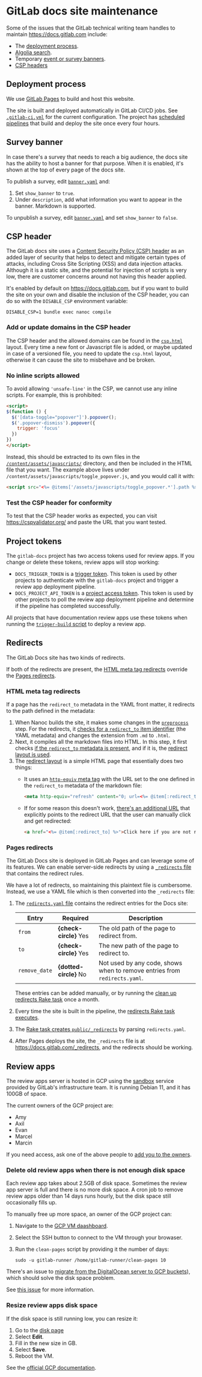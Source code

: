 # GitLab docs site maintenance

Some of the issues that the GitLab technical writing team handles to maintain
<https://docs.gitlab.com> include:

- The [deployment process](#deployment-process).
- [Algolia search](#algolia-search).
- Temporary [event or survey banners](#survey-banner).
- [CSP headers](#csp-header)

## Deployment process

We use [GitLab Pages](https://about.gitlab.com/features/pages/) to build and
host this website.

The site is built and deployed automatically in GitLab CI/CD jobs.
See [`.gitlab-ci.yml`](https://gitlab.com/gitlab-org/gitlab-docs/-/blob/main/.gitlab-ci.yml)
for the current configuration. The project has [scheduled pipelines](https://docs.gitlab.com/ee/user/project/pipelines/schedules.html)
that build and deploy the site once every four hours.

## Survey banner

In case there's a survey that needs to reach a big audience, the docs site has
the ability to host a banner for that purpose. When it is enabled, it's shown
at the top of every page of the docs site.

To publish a survey, edit [`banner.yaml`](/content/_data/banner.yaml) and:

1. Set `show_banner` to `true`.
1. Under `description`, add what information you want to appear in the banner.
   Markdown is supported.

To unpublish a survey, edit [`banner.yaml`](/content/_data/banner.yaml) and
set `show_banner` to `false`.

## CSP header

The GitLab docs site uses a [Content Security Policy (CSP) header](https://developer.mozilla.org/en-US/docs/Web/HTTP/CSP)
as an added layer of security that helps to detect and mitigate certain types of
attacks, including Cross Site Scripting (XSS) and data injection attacks.
Although it is a static site, and the potential for injection of scripts is very
low, there are customer concerns around not having this header applied.

It's enabled by default on <https://docs.gitlab.com>, but if you want to build the
site on your own and disable the inclusion of the CSP header, you can do so with
the `DISABLE_CSP` environment variable:

```shell
DISABLE_CSP=1 bundle exec nanoc compile
```

### Add or update domains in the CSP header

The CSP header and the allowed domains can be found in the [`csp.html`](https://gitlab.com/gitlab-org/gitlab-docs/-/blob/main/layouts/csp.html)
layout. Every time a new font or Javascript file is added, or maybe updated in
case of a versioned file, you need to update the `csp.html` layout, otherwise
it can cause the site to misbehave and be broken.

### No inline scripts allowed

To avoid allowing `'unsafe-line'` in the CSP, we cannot use any inline scripts.
For example, this is prohibited:

```html
<script>
$(function () {
  $('[data-toggle="popover"]').popover();
  $('.popover-dismiss').popover({
    trigger: 'focus'
  })
})
</script>
```

Instead, this should be extracted to its own files in the
[`/content/assets/javascripts/`](https://gitlab.com/gitlab-org/gitlab-docs/-/tree/main/content/assets/javascripts) directory,
and then be included in the HTML file that you want. The example above lives
under `/content/assets/javascripts/toggle_popover.js`, and you would call
it with:

```html
<script src="<%= @items['/assets/javascripts/toggle_popover.*'].path %>"></script>
```

### Test the CSP header for conformity

To test that the CSP header works as expected, you can visit
<https://cspvalidator.org/> and paste the URL that you want tested.

## Project tokens

The `gitlab-docs` project has two access tokens used for review apps. If you change
or delete these tokens, review apps will stop working:

- `DOCS_TRIGGER_TOKEN` is a [trigger token](https://docs.gitlab.com/ee/ci/triggers/index.html#trigger-token).
  This token is used by other projects to authenticate with the `gitlab-docs` project
  and trigger a review app deployment pipeline.
- `DOCS_PROJECT_API_TOKEN` is a [project access token](https://docs.gitlab.com/ee/user/project/settings/project_access_tokens.html).
  This token is used by other projects to poll the review app deployment pipeline
  and determine if the pipeline has completed successfully.

All projects that have documentation review apps use these tokens when running the
[`trigger-build` script](https://gitlab.com/gitlab-org/gitlab/-/blob/b09be454102f4d53ec7963aef8a625daf8ef6acc/scripts/trigger-build#L207)
to deploy a review app.

## Redirects

The GitLab Docs site has two kinds of redirects.

If both of the redirects are present, the [HTML meta tag redirects](#html-meta-tag-redirects)
override the [Pages redirects](https://docs.gitlab.com/ee/user/project/pages/redirects.html#files-override-redirects).

### HTML meta tag redirects

If a page has the `redirect_to` metadata in the YAML front matter, it
redirects to the path defined in the metadata:

1. When Nanoc builds the site, it makes some changes in the [`preprocess`](https://gitlab.com/gitlab-org/gitlab-docs/-/blob/4fc73c9a5f1652cc2e0b284bfe1e937887a37183/Rules#L6)
   step. For the redirects, it [checks for a `redirect_to` item identifier](https://gitlab.com/gitlab-org/gitlab-docs/-/blob/4fc73c9a5f1652cc2e0b284bfe1e937887a37183/Rules#L21-28)
   (the YAML metadata) and changes the extension from `.md` to `.html`.
1. Next, it compiles all the markdown files into HTML. In this step, it first checks
   [if the `redirect_to` metadata is present](https://gitlab.com/gitlab-org/gitlab-docs/-/blob/4fc73c9a5f1652cc2e0b284bfe1e937887a37183/Rules#L61),
   and if it is, the [redirect layout is used](https://gitlab.com/gitlab-org/gitlab-docs/-/blob/4fc73c9a5f1652cc2e0b284bfe1e937887a37183/Rules#L105).
1. The [redirect layout](https://gitlab.com/gitlab-org/gitlab-docs/-/blob/main/layouts/redirect.html)
   is a simple HTML page that essentially does two things:
   - It uses an [`http-equiv` meta tag](https://gitlab.com/gitlab-org/gitlab-docs/-/blob/4fc73c9a5f1652cc2e0b284bfe1e937887a37183/layouts/redirect.html#L8)
     with the URL set to the one defined in the `redirect_to` metadata of the
     markdown file:

     ```html
     <meta http-equiv="refresh" content="0; url=<%= @item[:redirect_to] %>">
     ```

   - If for some reason this doesn't work,
     [there's an additional URL](https://gitlab.com/gitlab-org/gitlab-docs/-/blob/4fc73c9a5f1652cc2e0b284bfe1e937887a37183/layouts/redirect.html#L24-26)
     that explicitly points to the redirect URL that the user can manually click
     and get redirected:

     ```html
     <a href="<%= @item[:redirect_to] %>">Click here if you are not redirected.</a>
     ```

### Pages redirects

The GitLab Docs site is deployed in GitLab Pages and can leverage some of its
features. We can enable server-side redirects by using a
[`_redirects` file](https://docs.gitlab.com/ee/user/project/pages/redirects.html)
that contains the redirect rules.

We have a lot of redirects, so maintaining this plaintext file is cumbersome.
Instead, we use a YAML file which is then converted into the `_redirects` file:

1. The [`redirects.yaml` file](https://gitlab.com/gitlab-org/gitlab-docs/-/blob/main/content/_data/redirects.yaml)
   contains the redirect entries for the Docs site:

   | Entry          | Required               | Description |
   | -------------- | ---------------------- | ----------- |
   | `from`         | **{check-circle}** Yes | The old path of the page to redirect from. |
   | `to`           | **{check-circle}** Yes | The new path of the page to redirect to.   |
   | `remove_date`  | **{dotted-circle}** No | Not used by any code, shows when to remove entries from `redirects.yaml`. |

   These entries can be added manually, or by running the [clean up redirects Rake task](raketasks.md#clean-up-redirects) once a month.

1. Every time the site is built in the pipeline, the [redirects Rake task executes](https://gitlab.com/gitlab-org/gitlab-docs/-/blob/4fc73c9a5f1652cc2e0b284bfe1e937887a37183/.gitlab-ci.yml#L194-195).
1. The [Rake task creates `public/_redirects`](https://gitlab.com/gitlab-org/gitlab-docs/-/blob/4fc73c9a5f1652cc2e0b284bfe1e937887a37183/Rakefile#L217-231) by parsing `redirects.yaml`.
1. After Pages deploys the site, the `_redirects` file is at <https://docs.gitlab.com/_redirects>,
   and the redirects should be working.

## Review apps

The review apps server is hosted in GCP using the [sandbox](https://about.gitlab.com/handbook/infrastructure-standards/realms/sandbox/)
service provided by GitLab's infrastructure team. It is running Debian 11, and
it has 100GB of space.

The current owners of the GCP project are:

- Amy
- Axil
- Evan
- Marcel
- Marcin

If you need access, ask one of the above people to [add you to the owners](https://console.cloud.google.com/iam-admin/iam?project=axil-635e068f).

### Delete old review apps when there is not enough disk space

Each review app takes about 2.5GB of disk space.
Sometimes the review app server is full and there is no more disk space.
A cron job to remove review apps older than 14 days runs hourly,
but the disk space still occasionally fills up.

To manually free up more space, an owner of the GCP project can:

1. Navigate to the [GCP VM daashboard](https://console.cloud.google.com/compute/instances?project=axil-635e068f).
1. Select the SSH button to connect to the VM through your browaser.
1. Run the `clean-pages` script by providing it the number of days:

   ```shell
   sudo -u gitlab-runner /home/gitlab-runner/clean-pages 10
   ```

There's an issue to [migrate from the DigitalOcean server to GCP buckets](https://gitlab.com/gitlab-org/gitlab-docs/-/issues/735)),
which should solve the disk space problem.

See [this issue](https://gitlab.com/gitlab-org/gitlab-docs/-/issues/1152) for
more information.

### Resize review apps disk space

If the disk space is still running low, you can resize it:

1. Go to the [disk page](https://console.cloud.google.com/compute/disksDetail/zones/us-central1-a/disks/docs-review-apps?project=axil-635e068f)
1. Select **Edit**.
1. Fill in the new size in GB.
1. Select **Save**.
1. Reboot the VM.

See the [official GCP documentation](https://cloud.google.com/compute/docs/disks/resize-persistent-disk).
